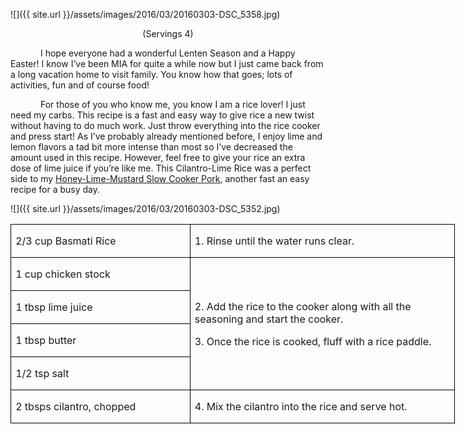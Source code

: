 ![]({{ site.url }}/assets/images/2016/03/20160303-DSC_5358.jpg)
<p align=center style='text-align:center'><span>(Servings 4)</span></p>

<p style='text-indent:.5in'><span>I hope everyone had a wonderful Lenten Season and a Happy Easter! I know I’ve been MIA for quite a while now but I just came back from a long vacation home to visit family. You know how that goes; lots of activities, fun and of course food!
<p style='text-indent:.5in'><span>For
those of you who know me, you know I am a rice lover! I just need my carbs.
This recipe is a fast and easy way to give rice a new twist without having to
do much work. Just throw everything into the rice cooker and press start! As
I’ve probably already mentioned before, I enjoy lime and lemon flavors a tad bit
more intense than most so I’ve decreased the amount used in this recipe.
However, feel free to give your rice an extra dose of lime juice if you’re like
me. This Cilantro-Lime Rice was a perfect side to my <u>Honey-Lime-Mustard Slow
Cooker Pork</u>, another fast an easy recipe for a busy day.</span></p>

![]({{ site.url }}/assets/images/2016/03/20160303-DSC_5352.jpg)

<table class=MsoTableGrid border=1 cellspacing=0 cellpadding=0 width=534
 style='width:533.5pt;border-collapse:collapse;border:none'>
 <tr style='height:25.6pt'>
  <td width=213 style='width:212.5pt;border:solid windowtext 1.0pt;padding:
  0in 5.4pt 0in 5.4pt;height:25.6pt'>
  <p><span>2/3 cup Basmati Rice</span></p>
  </td>
  <td width=321 style='width:321.0pt;border:solid windowtext 1.0pt;border-left:
  none;padding:0in 5.4pt 0in 5.4pt;height:25.6pt'>
  <p><span>1. Rinse until the water
  runs clear.</span></p>
  </td>
 </tr>
 <tr style='height:25.35pt'>
  <td width=213 style='width:212.5pt;border:solid windowtext 1.0pt;border-top:
  none;padding:0in 5.4pt 0in 5.4pt;height:25.35pt'>
  <p><span>1 cup chicken stock</span></p>
  </td>
  <td width=321 rowspan=4 style='width:321.0pt;border-top:none;border-left:
  none;border-bottom:solid windowtext 1.0pt;border-right:solid windowtext 1.0pt;
  padding:0in 5.4pt 0in 5.4pt;height:25.35pt'>
  <p><span>2. Add the rice to the
  cooker along with all the seasoning and start the cooker.</span></p>
  <p><span>3. Once the rice is
  cooked, fluff with a rice paddle.</span></p>
  </td>
 </tr>
 <tr style='height:25.35pt'>
  <td width=213 style='width:212.5pt;border:solid windowtext 1.0pt;border-top:
  none;padding:0in 5.4pt 0in 5.4pt;height:25.35pt'>
  <p><span>1 tbsp lime juice</span></p>
  </td>
 </tr>
 <tr style='height:25.35pt'>
  <td width=213 style='width:212.5pt;border:solid windowtext 1.0pt;border-top:
  none;padding:0in 5.4pt 0in 5.4pt;height:25.35pt'>
  <p><span>1 tbsp butter</span></p>
  </td>
 </tr>
 <tr style='height:25.35pt'>
  <td width=213 style='width:212.5pt;border:solid windowtext 1.0pt;border-top:
  none;padding:0in 5.4pt 0in 5.4pt;height:25.35pt'>
  <p><span>1/2 tsp salt</span></p>
  </td>
 </tr>
 <tr style='height:25.35pt'>
  <td width=213 style='width:212.5pt;border:solid windowtext 1.0pt;border-top:
  none;padding:0in 5.4pt 0in 5.4pt;height:25.35pt'>
  <p><span>2 tbsps cilantro, chopped</span></p>
  </td>
  <td width=321 style='width:321.0pt;border-top:none;border-left:none;
  border-bottom:solid windowtext 1.0pt;border-right:solid windowtext 1.0pt;
  padding:0in 5.4pt 0in 5.4pt;height:25.35pt'>
  <p><span>4. Mix the cilantro into
  the rice and serve hot. </span></p>
  </td>
 </tr>
</table>